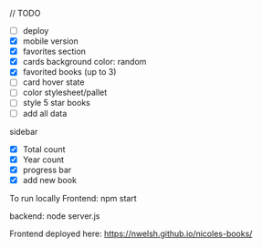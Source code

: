 // TODO

- [ ] deploy
- [x] mobile version
- [x] favorites section
- [x] cards background color: random
- [x] favorited books (up to 3)
- [ ] card hover state
- [ ] color stylesheet/pallet
- [ ] style 5 star books
- [ ] add all data

sidebar
- [x] Total count
- [x] Year count 
- [x] progress bar 
- [x] add new book

To run locally
Frontend: npm start

backend: node server.js

Frontend deployed here:
https://nwelsh.github.io/nicoles-books/